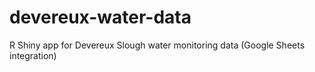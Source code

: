 # devereux-water-data
R Shiny app for Devereux Slough water monitoring data (Google Sheets integration)
